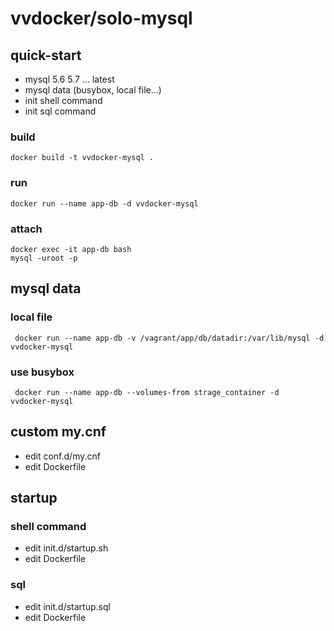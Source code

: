 # vvdocker/solo-mysql

## quick-start
+ mysql 5.6 5.7 ... latest
+ mysql data (busybox, local file...)
+ init shell command
+ init sql command

### build
```
docker build -t vvdocker-mysql .
```

### run
```
docker run --name app-db -d vvdocker-mysql
```

### attach
```
docker exec -it app-db bash
mysql -uroot -p
```

## mysql data
### local file
```
 docker run --name app-db -v /vagrant/app/db/datadir:/var/lib/mysql -d  vvdocker-mysql
```

### use busybox
```
 docker run --name app-db --volumes-from strage_container -d  vvdocker-mysql
```
## custom my.cnf
+ edit conf.d/my.cnf
+ edit Dockerfile

## startup 
### shell command
+ edit init.d/startup.sh
+ edit Dockerfile

### sql
+ edit init.d/startup.sql
+ edit Dockerfile
